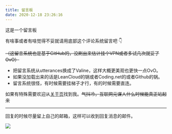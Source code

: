 ```yaml
---
title: 留言板
date: 2020-12-18 23:26:16
---
```


这是一个留言板

有啥事或者有啥觉得不妥就请用底部这个评论系统留言吧 👇

<del>（这留言系统也是基于GitHub的，没刷出来估计挂个VPN或者多试几次就妥了OvO）</del>

+ 把留言系统从utterances换成了Valine，这样大概更美观也更快一点OvO。
+ 如果没加载出来的话是LeanCloud的锅或者Coding.net的或者Github的锅。
+ 留言系统很怪，有时候需要挂梯子才行，有的时候需要直连。

如果有特殊需要欢迎从[关于页](https://www.zhenyumi.top/about/)找到我。<del>气抖冷，互联网元谋人什么时候能真正站起来</del>

---

回复的时候尽量留上自己的邮箱，这样可以收到回复消息的邮件。

![](https://hexo20200628-1259353497.cos.ap-guangzhou.myqcloud.com/Others/next/20150404H5648_ZuzhL.gif)

